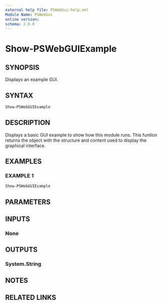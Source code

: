 ```yaml
---
external help file: PSWebGui-help.xml
Module Name: PSWebGui
online version:
schema: 2.0.0
---
```


# Show-PSWebGUIExample

## SYNOPSIS
Displays an example GUI.

## SYNTAX

```powershell
Show-PSWebGUIExample
```

## DESCRIPTION
Displays a basic GUI example to show how this module runs. This funtion returns the object with the structure and content used to display the graphical interface.

## EXAMPLES

### EXAMPLE 1
```powershell
Show-PSWebGUIExample
```

## PARAMETERS

## INPUTS

### None
## OUTPUTS

### System.String
## NOTES

## RELATED LINKS
